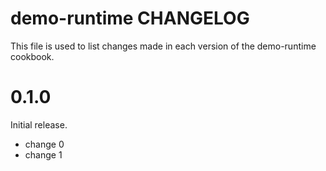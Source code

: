 # demo-runtime CHANGELOG

This file is used to list changes made in each version of the demo-runtime cookbook.

# 0.1.0

Initial release.

- change 0
- change 1

